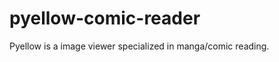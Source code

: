 pyellow-comic-reader
====================

Pyellow is a image viewer specialized in manga/comic reading.
